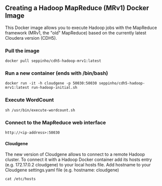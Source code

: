 ## Creating a Hadoop MapReduce (MRv1) Docker Image 

This Docker image allows you to execute Hadoop jobs with the MapReduce framework (MRv1, the "old" MapReduce) based on the currently latest Cloudera version (CDH5).


### Pull the image

	docker pull seppinho/cdh5-hadoop-mrv1:latest
	


### Run a new container (ends with /bin/bash)

	docker run -it -h cloudgene -p 50030:50030 seppinho/cdh5-hadoop-mrv1:latest run-hadoop-initial.sh



### Execute WordCount

	sh /usr/bin/execute-wordcount.sh



### Connect to the MapReduce web interface

    http://<ip-address>:50030

#### Cloudgene
The new version of Cloudgene allows to connect to a remote Hadoop cluster.
To connect it with a Hadoop Docker container add its hosts entry (e.g. 172.17.0.2 cloudgene) to your local hosts file. Add hostname to your Cloudgene settings.yaml file (e.g. hostname: cloudgene)

    cat /etc/hosts 
    
